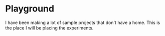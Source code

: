 # Playground
I have been making a lot of sample projects that don't have a home. This is the place I will be placing the experiments.
